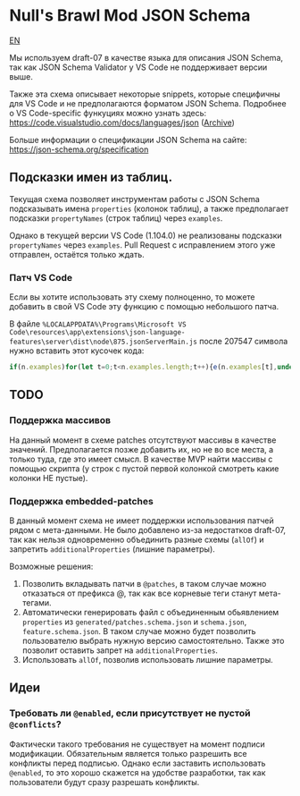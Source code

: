 # Null's Brawl Mod JSON Schema

[EN](./docs/README.en.md)

Мы используем draft-07 в качестве языка для описания JSON Schema, так как JSON Schema Validator у VS Code не поддерживает версии выше.

Также эта схема описывает некоторые snippets, которые специфичны для VS Code и не предполагаются форматом JSON Schema. Подробнее о VS Code-specific функуциях можно узнать здесь: https://code.visualstudio.com/docs/languages/json ([Archive](https://web.archive.org/web/20250914171533/https://code.visualstudio.com/docs/languages/json))

Больше информации о спецификации JSON Schema на сайте: https://json-schema.org/specification

## Подсказки имен из таблиц.

Текущая схема позволяет инструментам работы с JSON Schema подсказывать имена `properties` (колонок таблиц), а также предполагает подсказки `propertyNames` (строк таблиц) через `examples`. 

Однако в текущей версии VS Code (1.104.0) не реализованы подсказки `propertyNames` через `examples`. Pull Request с исправлением этого уже отправлен, остаётся только ждать.

### Патч VS Code

Если вы хотите использовать эту схему полноценно, то можете добавить в свой VS Code эту функцию с помощью небольшого патча.

В файле `%LOCALAPPDATA%\Programs\Microsoft VS Code\resources\app\extensions\json-language-features\server\dist\node\875.jsonServerMain.js` после 207547 символа нужно вставить этот кусочек кода:
```js
if(n.examples)for(let t=0;t<n.examples.length;t++){e(n.examples[t],undefined,undefined,undefined)};
```

## TODO

### Поддержка массивов

На данный момент в схеме patches отсутствуют массивы в качестве значений. Предполагается позже добавить их, но не во все места, а только туда, где это имеет смысл. В качестве MVP найти массивы с помощью скрипта (у строк с пустой первой колонкой смотреть какие колонки НЕ пустые).

### Поддержка embedded-patches

В данный момент схема не имеет поддержки использования патчей рядом с мета-данными. Не было добавлено из-за недостатков draft-07, так как нельзя одновременно объединить разные схемы (`allOf`) и запретить `additionalProperties` (лишние параметры).

Возможные решения:

1) Позволить вкладывать патчи в `@patches`, в таком случае можно отказаться от префикса @, так как все корневые теги станут мета-тегами.
2) Автоматически генерировать файл с объединенным обьявлением `properties` из `generated/patches.schema.json` и `schema.json`, `feature.schema.json`. В таком случае можно будет позволить пользователю выбрать нужную версию самостоятельно. Также это позволит оставить запрет на `additionalProperties`.
3) Использовать `allOf`, позволив использовать лишние параметры.

## Идеи

### Требовать ли `@enabled`, если присутствует не пустой `@conflicts`?

Фактически такого требования не существует на момент подписи модификации. Обязательным является только разрешить все конфликты перед подписью. Однако если заставить использовать `@enabled`, то это хорошо скажется на удобстве разработки, так как пользователи будут сразу разрешать конфликты. 
